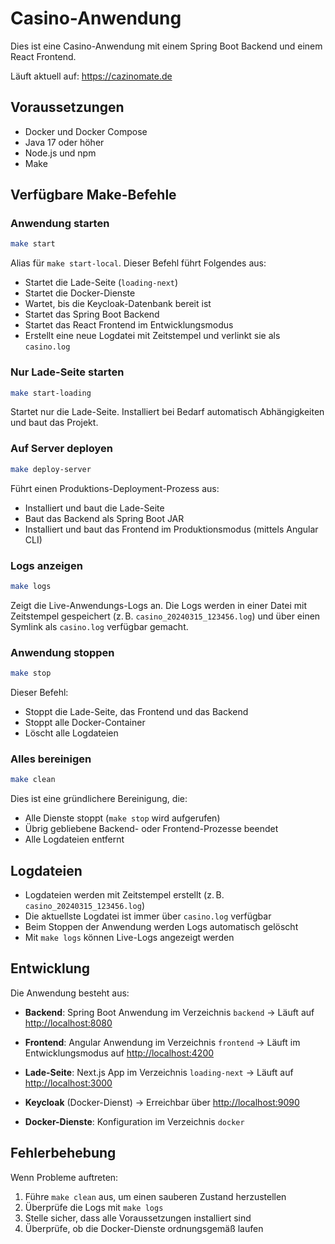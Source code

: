 # Casino-Anwendung

Dies ist eine Casino-Anwendung mit einem Spring Boot Backend und einem React Frontend.

Läuft aktuell auf: https://cazinomate.de

## Voraussetzungen

* Docker und Docker Compose
* Java 17 oder höher
* Node.js und npm
* Make

## Verfügbare Make-Befehle

### Anwendung starten

```bash
make start
```

Alias für `make start-local`. Dieser Befehl führt Folgendes aus:

* Startet die Lade-Seite (`loading-next`)
* Startet die Docker-Dienste
* Wartet, bis die Keycloak-Datenbank bereit ist
* Startet das Spring Boot Backend
* Startet das React Frontend im Entwicklungsmodus
* Erstellt eine neue Logdatei mit Zeitstempel und verlinkt sie als `casino.log`

### Nur Lade-Seite starten

```bash
make start-loading
```

Startet nur die Lade-Seite. Installiert bei Bedarf automatisch Abhängigkeiten und baut das Projekt.

### Auf Server deployen

```bash
make deploy-server
```

Führt einen Produktions-Deployment-Prozess aus:

* Installiert und baut die Lade-Seite
* Baut das Backend als Spring Boot JAR
* Installiert und baut das Frontend im Produktionsmodus (mittels Angular CLI)

### Logs anzeigen

```bash
make logs
```

Zeigt die Live-Anwendungs-Logs an. Die Logs werden in einer Datei mit Zeitstempel gespeichert (z. B. `casino_20240315_123456.log`) und über einen Symlink als `casino.log` verfügbar gemacht.

### Anwendung stoppen

```bash
make stop
```

Dieser Befehl:

* Stoppt die Lade-Seite, das Frontend und das Backend
* Stoppt alle Docker-Container
* Löscht alle Logdateien

### Alles bereinigen

```bash
make clean
```

Dies ist eine gründlichere Bereinigung, die:

* Alle Dienste stoppt (`make stop` wird aufgerufen)
* Übrig gebliebene Backend- oder Frontend-Prozesse beendet
* Alle Logdateien entfernt

## Logdateien

* Logdateien werden mit Zeitstempel erstellt (z. B. `casino_20240315_123456.log`)
* Die aktuellste Logdatei ist immer über `casino.log` verfügbar
* Beim Stoppen der Anwendung werden Logs automatisch gelöscht
* Mit `make logs` können Live-Logs angezeigt werden

## Entwicklung

Die Anwendung besteht aus:

* **Backend**: Spring Boot Anwendung im Verzeichnis `backend`
  → Läuft auf [http://localhost:8080](http://localhost:8080)

* **Frontend**: Angular Anwendung im Verzeichnis `frontend`
  → Läuft im Entwicklungsmodus auf [http://localhost:4200](http://localhost:4200)

* **Lade-Seite**: Next.js App im Verzeichnis `loading-next`
  → Läuft auf [http://localhost:3000](http://localhost:3000)

* **Keycloak** (Docker-Dienst)
  → Erreichbar über [http://localhost:9090](http://localhost:9090)

* **Docker-Dienste**: Konfiguration im Verzeichnis `docker`

## Fehlerbehebung

Wenn Probleme auftreten:

1. Führe `make clean` aus, um einen sauberen Zustand herzustellen
2. Überprüfe die Logs mit `make logs`
3. Stelle sicher, dass alle Voraussetzungen installiert sind
4. Überprüfe, ob die Docker-Dienste ordnungsgemäß laufen
